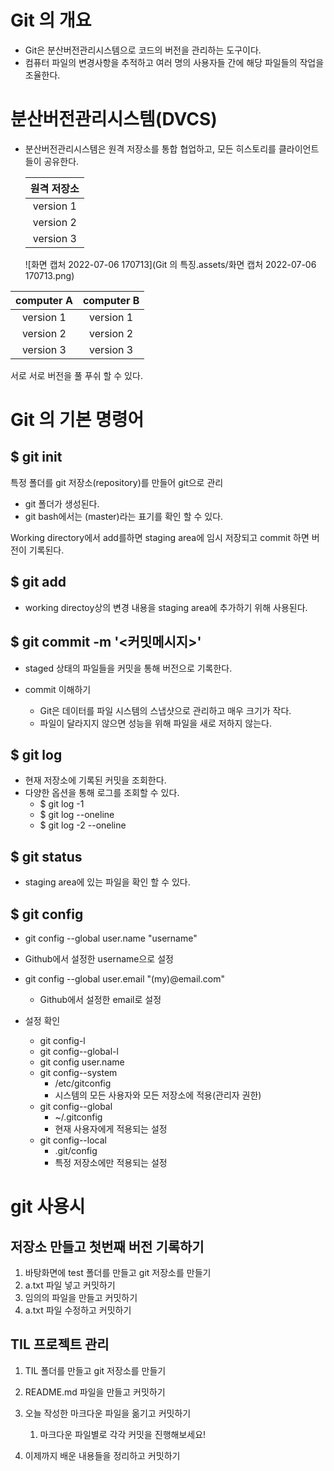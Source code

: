 # Git 의 개요

- Git은 분산버전관리시스템으로 코드의 버전을 관리하는 도구이다.
- 컴퓨터 파일의 변경사항을 추적하고 여러 명의 사용자들 간에 해당 파일들의 작업을 조율한다.



# 분산버전관리시스템(DVCS)

- 분산버전관리시스템은 원격 저장소를 통합 협업하고, 모든 히스토리를 클라이언트들이 공유한다.

  | 원격 저장소 |
  | :---------: |
  |  version 1  |
  |  version 2  |
  |  version 3  |

  ![화면 캡처 2022-07-06 170713](Git 의 특징.assets/화면 캡처 2022-07-06 170713.png)

| computer A | computer B |
| :--------: | :--------: |
| version 1  | version 1  |
| version 2  | version 2  |
| version 3  | version 3  |

서로 서로 버전을 풀 푸쉬 할 수 있다.

# Git 의 기본 명령어

## $ git init

특정 폴더를 git 저장소(repository)를 만들어 git으로 관리

- git 폴더가 생성된다.
- git bash에서는 (master)라는 표기를 확인 할 수 있다.

Working directory에서 add를하면 staging area에 임시 저장되고 commit 하면 버전이 기록된다.



## $ git add <file>

- working directoy상의 변경 내용을 staging area에 추가하기 위해 사용된다.



## $ git commit -m '<커밋메시지>'

- staged 상태의 파일들을 커밋을 통해 버전으로 기록한다.

- commit 이해하기
  - Git은 데이터를 파일 시스템의 스냅샷으로 관리하고 매우 크기가 작다.
  - 파일이 달라지지 않으면 성능을 위해 파일을 새로 저하지 않는다.



## $ git log

- 현재 저장소에 기록된 커밋을 조회한다.
- 다양한 옵션을 통해 로그를 조회할 수 있다.
  - $ git log -1
  - $ git log --oneline
  - $ git log -2 --oneline



## $ git status

- staging area에 있는 파일을 확인 할 수 있다.

## $ git config

-  git config --global user.name "username"
  - Github에서 설정한 username으로 설정

- git config --global user.email "(my)@email.com"
  - Github에서 설정한 email로 설정

- 설정 확인
  - git config-l
  - git config--global-l
  - git config user.name
  - git config--system
    - /etc/gitconfig
    - 시스템의 모든 사용자와 모든 저장소에 적용(관리자 권한)
  - git config--global
    - ~/.gitconfig
    - 현재 사용자에게 적용되는 설정
  - git config--local
    - .git/config
    - 특정 저장소에만 적용되는 설정

# git 사용시

## 저장소 만들고 첫번째 버전 기록하기

1. 바탕화면에 test 폴더를 만들고 git 저장소를 만들기 
2. a.txt 파일 넣고 커밋하기 
3. 임의의 파일을 만들고 커밋하기
4.  a.txt 파일 수정하고 커밋하기



## TIL 프로젝트 관리

1. TIL 폴더를 만들고 git 저장소를 만들기 

2. README.md 파일을 만들고 커밋하기 

3. 오늘 작성한 마크다운 파일을 옮기고 커밋하기 
   1. 마크다운 파일별로 각각 커밋을 진행해보세요!
4.  이제까지 배운 내용들을 정리하고 커밋하기
